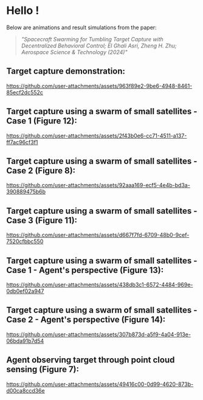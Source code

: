 # Hello !

Below are animations and result simulations from the paper:

>*"Spacecraft Swarming for Tumbling Target Capture with Decentralized Behavioral Control; El Ghali Asri, Zheng H. Zhu;  Aerospace Science & Technology (2024)"*

## **Target capture demonstration:**

https://github.com/user-attachments/assets/963f89e2-9be6-4948-8461-85ecf2dc552c

## **Target capture using a swarm of small satellites - Case 1 (Figure 12):**

https://github.com/user-attachments/assets/2f43b0e6-cc71-4511-a137-ff7ac96cf3f1

## **Target capture using a swarm of small satellites - Case 2 (Figure 8):**

https://github.com/user-attachments/assets/92aaa169-ecf5-4e4b-bd3a-390889475b6b

## **Target capture using a swarm of small satellites - Case 3 (Figure 11):**

https://github.com/user-attachments/assets/d667f7fd-6709-48b0-9cef-7520cfbbc550

## **Target capture using a swarm of small satellites - Case 1 - Agent's perspective (Figure 13):**

https://github.com/user-attachments/assets/438db3c1-6572-4484-969e-0db0ef02a947

## **Target capture using a swarm of small satellites - Case 2 - Agent's perspective (Figure 14):**

https://github.com/user-attachments/assets/307b873d-a5f9-4a04-913e-06bda91b7d54

## **Agent observing target through point cloud sensing (Figure 7):**

https://github.com/user-attachments/assets/49416c00-0d99-4620-873b-d00ca8ccd36e
